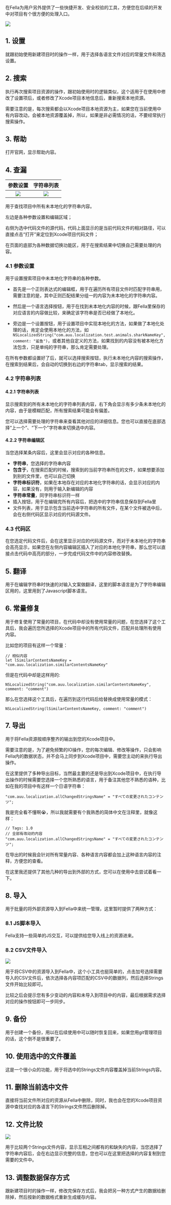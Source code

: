 
在Fella为用户另外提供了一些快捷开发、安全校验的工具，方便您在后续的开发中对项目有个很方便的处理入口。

![](tools-all.png)



## 1. 设置

就跟初始使用新建项目时的操作一样，用于选择各语言文件对应的常量文件和筛选设置。

## 2. 搜索

执行再次搜索项目资源的操作，跟初始使用时的逻辑类似，这个适用于在使用中修改了设置项后，或者修改了Xcode项目本地信息后，重新搜索本地资源。

需要注意的是，每次搜索都会以Xcode项目本地资源为主，如果您在当前使用中有内容改动，会被本地资源覆盖掉，所以，如果是非必需情况的话，不要经常执行搜索操作。

## 3. 帮助

打开官网，显示帮助内容。

## 4. 查漏

|                     参数设置                      |                    字符串列表                    |
| :-----------------------------------------------: | :----------------------------------------------: |
| ![](tools-filter-settings.png) | ![](tools-filter-strings.png) |



用于查找项目中所有未本地化的字符串内容。

左边是各种参数设置和编辑区域；

右侧为选中代码文件的源代码，代码上面显示的是当前代码文件的相对路径，可以直接点击“打开”来定位到Xcode项目代码文件；

在页面的底部为各种数据切换功能区，用于在搜索结果中切换自己需要处理的内容。



### 4.1 参数设置

用于设置搜索项目中未本地化字符串的各种参数。

- 首先是一个正则表达式的编辑框，用于在遍历所有项目文件时匹配字符串用，需要注意的是，其中正则匹配结果分组一的内容为未本地化的字符串内容。

- 然后是一个语言选择按钮，用于在找到未本地化内容的时候，跟Fella里保存的对应语言的内容做比较，来确定该字符串是否已经做了本地化。
- 旁边是一个设置按钮，用于设置项目中实现本地化的方法，如果做了本地化处理的话，肯定会使用本地化的方法，如`NSLocalizedString("com.auu.localization.test.animals.sharkNameKey", comment: "鲨鱼")`，或者其他自定义的方法，如果找到的内容没有被本地化方法包含，只是单纯的字符串，那么肯定需要处理。

在所有参数都设置好了后，就可以选择搜索按钮，执行未本地化内容的搜索操作，在搜索到结果后，会自动的切换到右边的字符串tab，显示搜索的结果。

### 4.2 字符串列表

#### 4.2.1 字符串列表

显示搜索到的所有未本地化的字符串列表内容，右下角会显示有多少条未本地化的内容，由于是模糊匹配，所有搜索结果可能会有偏差。

您可以选择需要处理的字符串来查看其他对应的详细信息。您也可以直接在底部选择“上一个”、“下一个”字符串来切换选中内容。

#### 4.2.2 字符串编辑区

当您选择某条内容后，这里会显示对应的各种信息。

- **字符串**，您选择的字符串内容
- **包含于**，在搜索匹配的时候，搜索到的当前字符串所在的文件，如果想要添加到别的文件里，也可以自己切换
- **字符串标识符**，如果在本地存在对应的本地化字符串的话，会显示对应的内容，如果没有，则用于输入新编辑的内容
- **字符串常量**，同字符串标识符一样
- 插入按钮，用于在编辑完所有内容后，把选中的字符串信息保存到Fella里
- 文件列表，用于显示包含当前选中字符串的所有文件，在某个文件被选中后，会在右侧代码区显示对应的代码源文件。

### 4.3 代码区

在您选定代码文件后，会在这里显示对应的代码源文件，而对于未本地化的字符串会高亮显示，如果您在左侧内容编辑区插入了对应的本地化字符串，那么您可以直接点击代码中高亮的部分，一步完成代码文件中的内容修改替换。

## 5. 翻译

用于在编辑字符串时快速的对输入文案做翻译，这里的脚本语言是为了字符串编辑区用的，这里用到了Javascript脚本语言。

## 6. 常量修复

用于修复使用了常量的项目，在代码中却没有使用常量的问题，在您选择了这个工具后，我会遍历您所选择的Xcode项目中的所有代码文件，匹配并处理所有使用内容。

比如您的项目有这样一个常量：

```
// 相似内容
let lSimilarContentsNameKey = "com.auu.localization.similarContentsNameKey"
```

但是在代码中却是这样用的:

```
NSLocalizedString("com.auu.localization.similarContentsNameKey", comment: "comment")
```

那么在您选择这个工具后，在遍历到这行代码后给替换成使用常量的模式：

```
NSLocalizedString(lSimilarContentsNameKey, comment: "comment")
```

## 7. 导出

用于将Fella资源按顺序整齐的输出到您的Xcode项目中。

需要注意的是，为了避免频繁的IO操作，您的每次编辑、修改等操作，只会影响Fella内的数据状态，并不会马上同步到Xcode项目中，需要您主动的来执行导出操作。

在这里提供了多种导出目标，当然最主要的还是导出到Xcode项目中，在执行导出操作的时候需要您选择一个您所熟悉的语言，用于备注其他您不熟悉的语种，比如在我的项目中有这样一个日语字符串：

```
"com.auu.localization.allChangedStringsName" = "すべての変更されたコンテンツ";
```

我是完全看不懂啊😭，所以我就需要有个我熟悉的简体中文在注释里，就像这样：

```
// Tags: 1.0
// 全部有改动的内容
"com.auu.localization.allChangedStringsName" = "すべての変更されたコンテンツ";
```

在导出的时候我会针对所有常量内容、各种语言内容都会加上这种语言内容的注释，方便您的查看。

在这里我还提供了其他几种的导出到外部的方式，您可以在使用中去尝试着看一下。

## 8. 导入

用于批量的将外部资源导入到Fella中来统一管理，这里暂时提供了两种方式：

### 8.1 JS脚本导入

Fella支持一些简单的JS交互，可以提供给您导入线上的资源进来。

### 8.2 CSV文件导入

![](tools-import-csv.png)

用于将CSV中的资源导入到Fella中，这个小工具也挺简单的，点击加号选择需要导入的CSV文件后，依次选择各内容项匹配的CSV中的数据列，然后选择Strings文件开始比较即可。

比较之后会提示您有多少变动的内容和未导入到项目中的内容，最后根据需求选择对应的操作按钮即可一步同步。

## 9. 备份

用于创建一个备份，用以在后续使用中可以随时恢复回来，如果您用git管理项目的话，这个倒不是很重要了。

## 10. 使用选中的文件覆盖

这是一个很小众的功能，用于将选中的Strings文件内容覆盖掉当前Strings内容。

## 11. 删除当前选中文件

直接将当前文件所对应的资源从Fella中删除，同时，我也会在您的Xcode项目资源中查找对应的各语言下的Strings文件然后删除掉。

## 12. 文件比较

![](tools-compare.png)

用于比较两个Strings文件内容，显示互相之间都有的和缺失的内容，当您选择了字符串内容后，会在右边显示完整的信息，您也可以在这里把选择的内容复制到您需要的文件中。

## 13. 调整数据保存方式

跟新建项目时的操作一样，修改完保存方式后，我会把另一种方式产生的数据给删除掉，然后按新的数据格式重新生成缓存内容。